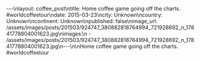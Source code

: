 ---\nlayout: coffee_post\ntitle: Home coffee game going off the charts. #worldcoffeetour\ndate: 2015-03-23\ncity: Unknown\ncountry: Unknown\ncontinent: Unknown\npublished: false\nimage_url: /assets/images/posts/201503/924747_380882818764994_721928692_n_17841778804001623.jpg\nimages:\n  - /assets/images/posts/201503/924747_380882818764994_721928692_n_17841778804001623.jpg\n---\n\nHome coffee game going off the charts. #worldcoffeetour